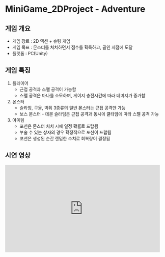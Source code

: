 # MiniGame_2DProject - Adventure

## 게임 개요
* 게임 장르 : 2D 액션 + 슈팅 게임
* 게임 목표 : 몬스터를 처치하면서 점수를 획득하고, 골인 지점에 도달
* 플랫폼 : PC(Unity)

## 게임 특징
1. 플레이어
   * 근접 공격과 스펠 공격이 가능함
   * 스펠 공격은 마나를 소모하며, 게이지 충전시간에 따라 데미지가 증가함
2. 몬스터
   * 슬라임, 구울, 박쥐 3종류의 일반 몬스터는 근접 공격만 가능
   * 보스 몬스터 - 데몬 슬라임은 근접 공격과 동시에 쿨타임에 따라 스펠 공격 가능
3. 아이템
   * 포션은 몬스터 처치 시에 일정 확률로 드랍됨
   * 부술 수 있는 상자의 경우 확정적으로 포션이 드랍됨
   * 포션은 생성된 순간 랜덤한 수치로 회복량이 결정됨

## 시연 영상

<div style="padding:56.25% 0 0 0;position:relative;"><iframe src="https://player.vimeo.com/video/1090855694?badge=0&amp;autopause=0&amp;player_id=0&amp;app_id=58479" frameborder="0" allow="autoplay; fullscreen; picture-in-picture; clipboard-write; encrypted-media" style="position:absolute;top:0;left:0;width:100%;height:100%;" title="Adventure 시연영상"></iframe></div><script src="https://player.vimeo.com/api/player.js"></script>
